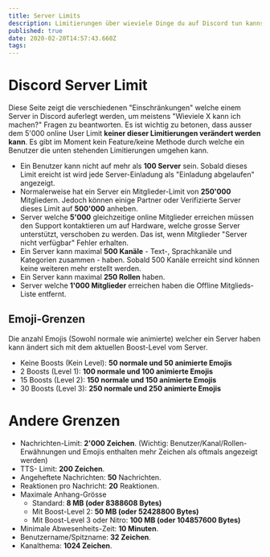 ```yaml
---
title: Server Limits
description: Limitierungen über wieviele Dinge du auf Discord tun kannst
published: true
date: 2020-02-20T14:57:43.660Z
tags: 
---
```


# Discord Server Limit
Diese Seite zeigt die verschiedenen "Einschränkungen" welche einem Server in Discord auferlegt werden, um meistens "Wieviele X kann ich machen?" Fragen zu beantworten. Es ist wichtig zu betonen, dass ausser dem 5'000 online User Limit **keiner dieser Limitierungen verändert werden kann**. Es gibt im Moment kein Feature/keine Methode durch welche ein Benutzer die unten stehenden Limitierungen umgehen kann.

- Ein Benutzer kann nicht auf mehr als **100 Server** sein. Sobald dieses Limit ereicht ist wird jede Server-Einladung als "Einladung abgelaufen" angezeigt.
- Normalerweise hat ein Server ein Mitglieder-Limit von **250'000** Mitgliedern. Jedoch können einige Partner oder Verifizierte Server dieses Limit auf **500'000** anheben.
- Server welche **5'000** gleichzeitige online Mitglieder erreichen müssen den Support kontaktieren um auf Hardware, welche grosse Server unterstützt, verschoben zu werden. Das ist, wenn Mitglieder "Server nicht verfügbar" Fehler erhalten.
- Ein Server kann maximal **500 Kanäle** - Text-, Sprachkanäle und Kategorien zusammen - haben. Sobald 500 Kanäle erreicht sind können keine weiteren mehr erstellt werden.
- Ein Server kann maximal **250 Rollen** haben.
- Server welche **1'000 Mitglieder** erreichen haben die Offline Mitglieds-Liste entfernt.

## Emoji-Grenzen
Die anzahl Emojis (Sowohl normale wie animierte) welcher ein Server haben kann ändert sich mit dem aktuellen Boost-Level vom Server.

- Keine Boosts (Kein Level): **50 normale und 50 animierte Emojis**
- 2 Boosts (Level 1): **100 normale und 100 animierte Emojis**
- 15 Boosts (Level 2): **150 normale und 150 animierte Emojis**
- 30 Boosts (Level 3): **250 normale und 250 animierte Emojis**

# Andere Grenzen
- Nachrichten-Limit: **2'000 Zeichen**. (Wichtig: Benutzer/Kanal/Rollen-Erwähnungen und Emojis enthalten mehr Zeichen als oftmals angezeigt werden)
- TTS- Limit: **200 Zeichen**.
- Angeheftete Nachrichten: **50** Nachrichten.
- Reaktionen pro Nachricht: **20** Reaktionen.
- Maximale Anhang-Grösse
  - Standard: **8 MB (oder 8388608 Bytes)**
  - Mit Boost-Level 2: **50 MB (oder 52428800 Bytes)**
  - Mit Boost-Level 3 oder Nitro: **100 MB (oder 104857600 Bytes)**
- Minimale Abwesenheits-Zeit: **10 Minuten**.
- Benutzername/Spitzname: **32 Zeichen**.
- Kanalthema: **1024 Zeichen**.